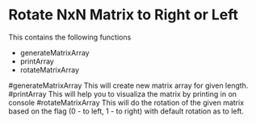 # Rotate NxN Matrix to Right or Left
This contains the following functions
- generateMatrixArray
- printArray
- rotateMatrixArray

#generateMatrixArray
This will create new matrix array for given length.
#printArray
This will help you to visualiza the matrix by printing in on console
#rotateMatrixArray
This will do the rotation of the given matrix based on the flag (0 - to left, 1 - to right) with default rotation as to left.
